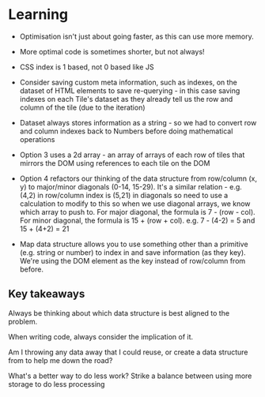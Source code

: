 # Learning

- Optimisation isn't just about going faster, as this can use more memory.

- More optimal code is sometimes shorter, but not always!

- CSS index is 1 based, not 0 based like JS

- Consider saving custom meta information, such as indexes, on the dataset of HTML elements to save re-querying - in this case saving indexes on each Tile's dataset as they already tell us the row and column of the tile (due to the iteration)

- Dataset always stores information as a string - so we had to convert row and column indexes back to Numbers before doing mathematical operations

- Option 3 uses a 2d array - an array of arrays of each row of tiles that mirrors the DOM using references to each tile on the DOM

- Option 4 refactors our thinking of the data structure from row/column (x, y) to major/minor diagonals (0-14, 15-29). It's a similar relation - e.g. (4,2) in row/column index is (5,21) in diagonals so need to use a calculation to modify to this so when we use diagonal arrays, we know which array to push to. For major diagonal, the formula is 7 - (row - col). For minor diagonal, the formula is 15 + (row + col). e.g. 7 - (4-2) = 5 and 15 + (4+2) = 21

- Map data structure allows you to use something other than a primitive (e.g. string or number) to index in and save information (as they key). We're using the DOM element as the key instead of row/column from before.

## Key takeaways

Always be thinking about which data structure is best aligned to the problem.

When writing code, always consider the implication of it.

Am I throwing any data away that I could reuse, or create a data structure from to help me down the road?

What's a better way to do less work? Strike a balance between using more storage to do less processing
